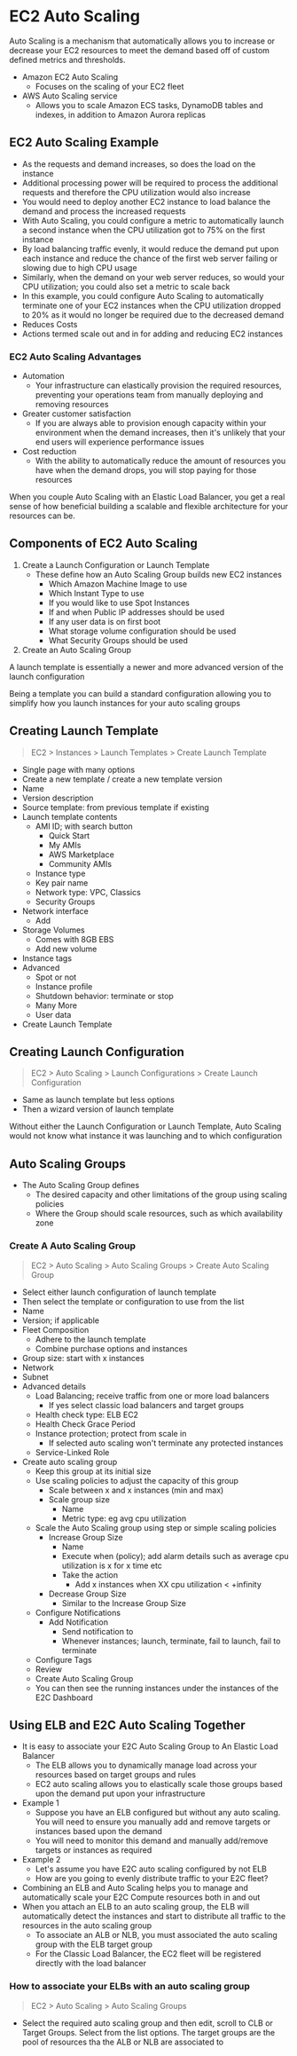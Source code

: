 # EC2 Auto Scaling

Auto Scaling is a mechanism that automatically allows you to increase or decrease your EC2 resources to meet the demand based off of custom defined metrics and thresholds. 

- Amazon EC2 Auto Scaling
  - Focuses on the scaling of your EC2 fleet
- AWS Auto Scaling service
  - Allows you to scale Amazon ECS tasks, DynamoDB tables and indexes, in addition to Amazon Aurora replicas

## EC2 Auto Scaling Example

- As the requests and demand increases, so does the load on the instance
- Additional processing power will be required to process the additional requests and therefore the CPU utilization would also increase
- You would need to deploy another EC2 instance to load balance the demand and process the increased requests
- With Auto Scaling, you could configure a metric to automatically launch a second instance when the CPU utilization got to 75% on the first instance
- By load balancing traffic evenly, it would reduce the demand put upon each instance and reduce the chance of the first web server failing or slowing due to high CPU usage
- Similarly, when the demand on your web server reduces, so would your CPU utilization; you could also set a metric to scale back
- In this example, you could configure Auto Scaling to automatically terminate one of your EC2 instances when the CPU utilization dropped to 20% as it would no longer be required due to the decreased demand
- Reduces Costs
- Actions termed scale out and in for adding and reducing EC2 instances

### EC2 Auto Scaling Advantages

- Automation
  - Your infrastructure can elastically provision the required resources, preventing your operations team from manually deploying and removing resources
- Greater customer satisfaction
  - If you are always able to provision enough capacity within your environment when the demand increases, then it's unlikely that your end users will experience performance issues
- Cost reduction
  - With the ability to automatically reduce the amount of resources you have when the demand drops, you will stop paying for those resources

When you couple Auto Scaling with an Elastic Load Balancer, you get a real sense of how beneficial building a scalable and flexible architecture for your resources can be.


## Components of EC2 Auto Scaling

1. Create a Launch Configuration or Launch Template
   - These define how an Auto Scaling Group builds new EC2 instances
     - Which Amazon Machine Image to use
     - Which Instant Type to use
     - If you would like to use Spot Instances
     - If and when Public IP addresses should be used
     - If any user data is on first boot
     - What storage volume configuration should be used
     - What Security Groups should be used
2. Create an Auto Scaling Group

A launch template is essentially a newer and more advanced version of the launch configuration

Being a template you can build a standard configuration allowing you to simplify how you launch instances for your auto scaling groups

## Creating Launch Template
> EC2 > Instances > Launch Templates > Create Launch Template

- Single page with many options
- Create a new template / create a new template version
- Name
- Version description
- Source template: from previous template if existing
- Launch template contents
  - AMI ID; with search button 
    - Quick Start
    - My AMIs
    - AWS Marketplace
    - Community AMIs
  - Instance type
  - Key pair name
  - Network type: VPC, Classics
  - Security Groups
- Network interface
  - Add
- Storage Volumes
  - Comes with 8GB EBS
  - Add new volume
- Instance tags
- Advanced 
  - Spot or not
  - Instance profile
  - Shutdown behavior: terminate or stop
  - Many More
  - User data
- Create Launch Template

## Creating Launch Configuration

> EC2 > Auto Scaling > Launch Configurations > Create Launch Configuration

- Same as launch template but less options
- Then a wizard version of launch template


Without either the Launch Configuration or Launch Template, Auto Scaling would not know what instance it was launching and to which configuration

## Auto Scaling Groups

- The Auto Scaling Group defines
  - The desired capacity and other limitations of the group using scaling policies
  - Where the Group should scale resources, such as which availability zone

### Create A Auto Scaling Group

> EC2 > Auto Scaling > Auto Scaling Groups > Create Auto Scaling Group

- Select either launch configuration of launch template
- Then select the template or configuration to use from the list
- Name
- Version; if applicable
- Fleet Composition 
  - Adhere to the launch template
  - Combine purchase options and instances
- Group size: start with x instances
- Network
- Subnet
- Advanced details
  - Load Balancing; receive traffic from one or more load balancers
    - If yes select classic load balancers and target groups
  - Health check type: ELB EC2
  - Health Check Grace Period
  - Instance protection; protect from scale in
    - If selected auto scaling won't terminate any protected instances
  - Service-Linked Role
- Create auto scaling group
  - Keep this group at its initial size
  - Use scaling policies to adjust the capacity of this group
    - Scale between x and x instances (min and max)
    - Scale group size
      - Name
      - Metric type: eg avg cpu utilization
  - Scale the Auto Scaling group using step or simple scaling policies
    - Increase Group Size
      - Name
      - Execute when (policy); add alarm details such as average cpu utilization is x for x time etc
      - Take the action
        - Add x instances when XX cpu utilization < +infinity
    - Decrease Group Size
      - Similar to the Increase Group Size
  - Configure Notifications
    - Add Notification
      - Send notification to
      - Whenever instances; launch, terminate, fail to launch, fail to terminate
  - Configure Tags
  - Review
  - Create Auto Scaling Group
  - You can then see the running instances under the instances of the E2C Dashboard


## Using ELB and E2C Auto Scaling Together

- It is easy to associate your E2C Auto Scaling Group to An Elastic Load Balancer
  - The ELB allows you to dynamically manage load across your resources based on target groups and rules
  - EC2 auto scaling allows you to elastically scale those groups based upon the demand put upon your infrastructure
- Example 1
  - Suppose you have an ELB configured but without any auto scaling. You will need to ensure you manually add and remove targets or instances based upon the demand
  - You will need to monitor this demand and manually add/remove targets or instances as required
- Example 2
  - Let's assume you have E2C auto scaling configured by not ELB
  - How are you going to evenly distribute traffic to your E2C fleet?
- Combining an ELB and Auto Scaling helps you to manage and automatically scale your E2C Compute resources both in and out
- When you attach an ELB to an auto scaling group, the ELB will automatically detect the instances and start to distribute all traffic to the resources in the auto scaling group
  - To associate an ALB or NLB, you must associated the auto scaling group with the ELB target group
  - For the Classic Load Balancer, the EC2 fleet will be registered directly with the load balancer


### How to associate your ELBs with an auto scaling group

> EC2 > Auto Scaling > Auto Scaling Groups

- Select the required auto scaling group and then edit, scroll to CLB or Target Groups. Select from the list options. The target groups are the pool of resources tha the ALB or NLB are associated to